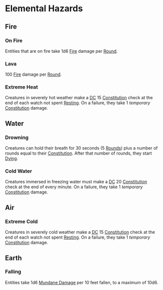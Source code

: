 # Elemental Hazards

## Fire

### On Fire

Entities that are on fire take 1d6 [Fire](../Combat/Damage%20Types/Fire.md) damage per [Round](../Core%20Procedures/Round.md).

### Lava

100 [Fire](../Combat/Damage%20Types/Fire.md) damage per [Round](../Core%20Procedures/Round.md).

### Extreme Heat

Creatures in severely hot weather make a [DC](../Core%20Procedures/DC.md) 15 [Constitution](../../Player%20Characters/Chosen%20Statistics/Constitution.md) check at the end of each watch not spent [Resting](../Exploration/Resting.md). On a failure, they take 1 *temporary* [Constitution](../../Player%20Characters/Chosen%20Statistics/Constitution.md) damage.

## Water

### Drowning

Creatures can hold their breath for 30 seconds (5 [Rounds](../Core%20Procedures/Round.md)) plus a number of rounds equal to their [Constitution](../../Player%20Characters/Chosen%20Statistics/Constitution.md). After that number of rounds, they start [Dying](../Conditions/Dying.md).

### Cold Water

Creatures immersed in freezing water must make a [DC](../Core%20Procedures/DC.md) 20 [Constitution](../../Player%20Characters/Chosen%20Statistics/Constitution.md) check at the end of every minute. On a failure, they take 1 *temporary* [Constitution](../../Player%20Characters/Chosen%20Statistics/Constitution.md) damage.

## Air

### Extreme Cold

Creatures in severely cold weather make a [DC](../Core%20Procedures/DC.md) 15 [Constitution](../../Player%20Characters/Chosen%20Statistics/Constitution.md) check at the end of each watch not spent [Resting](../Exploration/Resting.md). On a failure, they take 1 *temporary* [Constitution](../../Player%20Characters/Chosen%20Statistics/Constitution.md) damage.

## Earth

### Falling

Entities take 1d6 [Mundane Damage](../Combat/Damage%20Types/Mundane%20Damage.md) per 10 feet fallen, to a maximum of 10d6.
